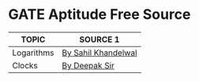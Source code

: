 # GATE Aptitude Free Source 

| __TOPIC__| __SOURCE 1__|
|---|---|
|Logarithms| [By Sahil Khandelwal](https://youtu.be/rYYSVLmk8LA)|
| Clocks | [By Deepak Sir](https://youtu.be/9xnlcv9IC88)


